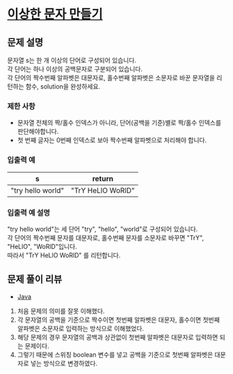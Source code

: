 # [이상한 문자 만들기](https://programmers.co.kr/learn/courses/30/lessons/12930)

## 문제 설명
문자열 s는 한 개 이상의 단어로 구성되어 있습니다.  
각 단어는 하나 이상의 공백문자로 구분되어 있습니다.  
각 단어의 짝수번째 알파벳은 대문자로, 홀수번째 알파벳은 소문자로 바꾼 문자열을 리턴하는 함수, solution을 완성하세요.

### 제한 사항
- 문자열 전체의 짝/홀수 인덱스가 아니라, 단어(공백을 기준)별로 짝/홀수 인덱스를 판단해야합니다.
- 첫 번째 글자는 0번째 인덱스로 보아 짝수번째 알파벳으로 처리해야 합니다.

### 입출력 예
|s|return|
|---|---|
|"try hello world"|"TrY HeLlO WoRlD"|

### 입출력 예 설명
"try hello world"는 세 단어 "try", "hello", "world"로 구성되어 있습니다.  
각 단어의 짝수번째 문자를 대문자로, 홀수번째 문자를 소문자로 바꾸면 "TrY", "HeLlO", "WoRlD"입니다.  
따라서 "TrY HeLlO WoRlD" 를 리턴합니다.

## 문제 풀이 리뷰
- [Java](./Solution.java)
1. 처음 문제의 의미를 잘못 이해했다.
2. 각 문자열의 공백을 기준으로 짝수이면 첫번째 알파벳은 대문자, 홀수이면 첫번째 알파벳은 소문자로 입력하는 방식으로 이해했었다.
3. 해당 문제의 경우 문자열의 공백과 상관없이 첫번째 알파벳은 대문자로 입력하면 되는 문제이다.
4. 그렇기 때문에 스위칭 boolean 변수를 넣고 공백을 기준으로 첫번째 알파벳은 대문자로 넣는 방식으로 변경하였다.